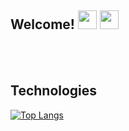 

## Welcome! <img src="https://emojis.slackmojis.com/emojis/images/1615425105/19530/ugly_code.gif?1615425105" width="30" />  <img src="https://emojis.slackmojis.com/emojis/images/1617826989/28273/typing.gif?1617826989" width="30" />


<!-- <div>
🎓 Centro Universitário SENAC - Análise e Desenvolvimento de Sistemas <br/>
🏠 São Paulo 🇧🇷<br/>
</div> -->
<br/>
<br/>

## Technologies
<!-- <p>
  <img src="https://cdn.worldvectorlogo.com/logos/java.svg" width="40" height="40"/>
  <img src="https://cdn.worldvectorlogo.com/logos/html5-2.svg" width="40" height="40"/>
  <img src="https://cdn.worldvectorlogo.com/logos/css-3.svg" width="40" height="40"/>
  <img src="https://cdn.worldvectorlogo.com/logos/bootstrap-5-1.svg" width="40" height="40"/>
  <img src="https://cdn.worldvectorlogo.com/logos/logo-javascript.svg" width="40" height="40"/>
  <img src="https://cdn.worldvectorlogo.com/logos/git-icon.svg" width="40" height="40"/>
</p> -->




[![Top Langs](https://github-readme-stats.vercel.app/api/top-langs/?username=melqui1998)](https://github.com/melqui1998/github-readme-stats)


<table>
